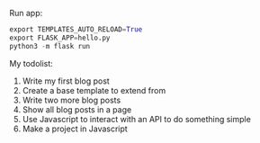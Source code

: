 
Run app:
```python
export TEMPLATES_AUTO_RELOAD=True
export FLASK_APP=hello.py
python3 -m flask run
```

My todolist:

1. Write my first blog post
2. Create a base template to extend from
3. Write two more blog posts
4. Show all blog posts in a page
5. Use Javascript to interact with an API to do something simple 
6. Make a project in Javascript
